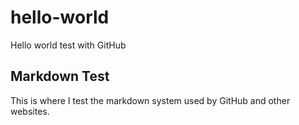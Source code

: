 # hello-world
Hello world test with GitHub

## Markdown Test
This is where I test the markdown system used by GitHub and other websites.
